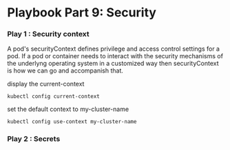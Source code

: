 # Playbook Part 9: Security

### Play 1 : Security context 

A pod's securityContext defines privilege and access control settings for a pod. If a pod or container needs to interact with the security mechanisms of the underlyng operating system in a customized way then securityContext is how we can go and accompanish that.  

display the current-context

    kubectl config current-context	

set the default context to my-cluster-name

    kubectl config use-context my-cluster-name        


### Play 2 : Secrets